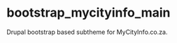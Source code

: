 bootstrap_mycityinfo_main
=========================

Drupal bootstrap based subtheme for MyCityInfo.co.za.
